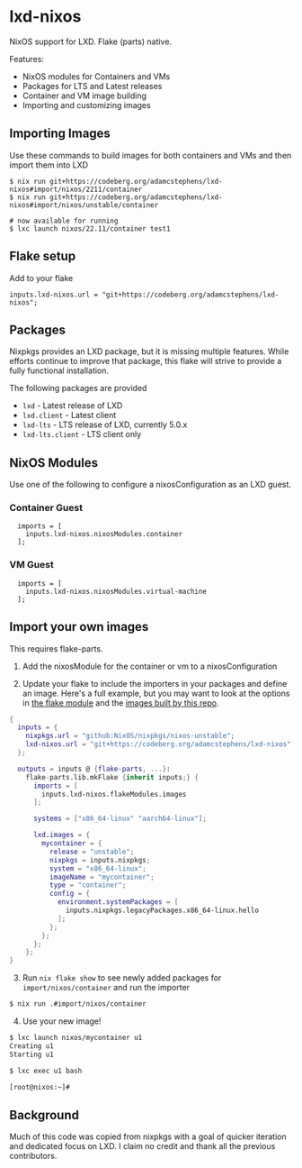 # lxd-nixos

NixOS support for LXD. Flake (parts) native.

Features:

- NixOS modules for Containers and VMs
- Packages for LTS and Latest releases
- Container and VM image building
- Importing and customizing images

## Importing Images

Use these commands to build images for both containers and VMs and then import them into LXD

```
$ nix run git+https://codeberg.org/adamcstephens/lxd-nixos#import/nixos/2211/container
$ nix run git+https://codeberg.org/adamcstephens/lxd-nixos#import/nixos/unstable/container

# now available for running
$ lxc launch nixos/22.11/container test1
```

## Flake setup

Add to your flake

```
inputs.lxd-nixos.url = "git+https://codeberg.org/adamcstephens/lxd-nixos";
```

## Packages

Nixpkgs provides an LXD package, but it is missing multiple features. While efforts continue to improve that package, this flake will strive to provide a fully functional installation.

The following packages are provided

* `lxd` - Latest release of LXD
* `lxd.client` - Latest client
* `lxd-lts` - LTS release of LXD, currently 5.0.x
* `lxd-lts.client` - LTS client only

## NixOS Modules

Use one of the following to configure a nixosConfiguration as an LXD guest.

### Container Guest

```
  imports = [
    inputs.lxd-nixos.nixosModules.container
  ];
```

### VM Guest

```
  imports = [
    inputs.lxd-nixos.nixosModules.virtual-machine
  ];
```

## Import your own images

This requires flake-parts.

1. Add the nixosModule for the container or vm to a nixosConfiguration

2. Update your flake to include the importers in your packages and define an image. Here's a full example, but you may want to look at the options in [the flake module](./parts/images.nix) and the [images built by this repo](./images.nix).

```nix
{
  inputs = {
    nixpkgs.url = "github:NixOS/nixpkgs/nixos-unstable";
    lxd-nixos.url = "git+https://codeberg.org/adamcstephens/lxd-nixos";
  };

  outputs = inputs @ {flake-parts, ...}:
    flake-parts.lib.mkFlake {inherit inputs;} {
      imports = [
        inputs.lxd-nixos.flakeModules.images
      ];

      systems = ["x86_64-linux" "aarch64-linux"];

      lxd.images = {
        mycontainer = {
          release = "unstable";
          nixpkgs = inputs.nixpkgs;
          system = "x86_64-linux";
          imageName = "mycontainer";
          type = "container";
          config = {
            environment.systemPackages = [
              inputs.nixpkgs.legacyPackages.x86_64-linux.hello
            ];
          };
        };
      };
    };
}
```

3. Run `nix flake show` to see newly added packages for `import/nixos/container` and run the importer

``` sh
$ nix run .#import/nixos/container
```

4. Use your new image!

``` sh
$ lxc launch nixos/mycontainer u1
Creating u1
Starting u1

$ lxc exec u1 bash

[root@nixos:~]#
```

## Background

Much of this code was copied from nixpkgs with a goal of quicker iteration and dedicated focus on LXD. I claim no
credit and thank all the previous contributors.
